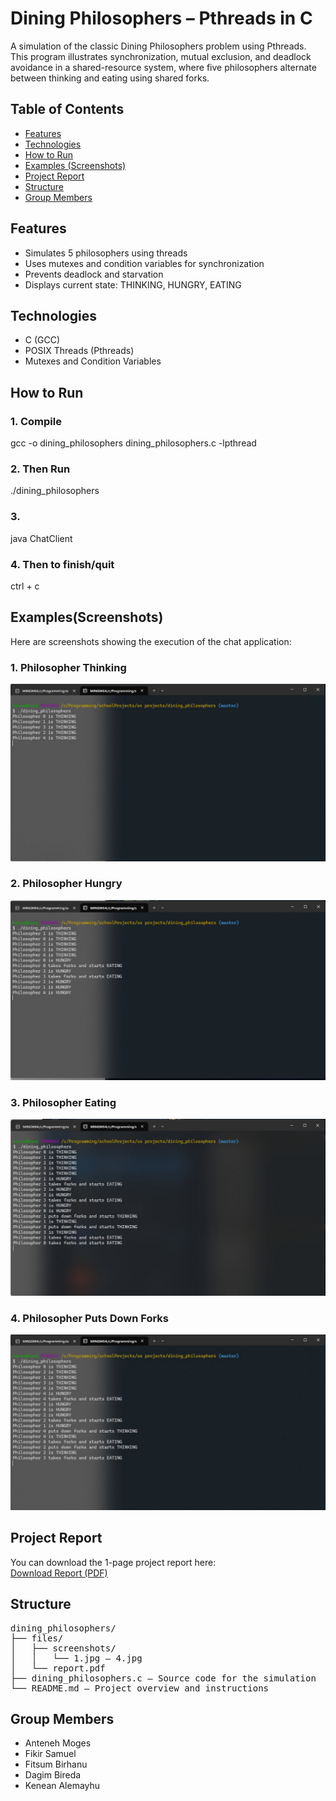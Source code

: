 # Dining Philosophers – Pthreads in C

A simulation of the classic Dining Philosophers problem using Pthreads. This program illustrates synchronization, mutual exclusion, and deadlock avoidance in a shared-resource system, where five philosophers alternate between thinking and eating using shared forks.

## Table of Contents

- [Features](#features)
- [Technologies](#technologies)
- [How to Run](#how-to-run)
- [Examples (Screenshots)](#examplesscreenshots)
- [Project Report](#project-report)
- [Structure](#structure)
- [Group Members](#group-members)

## Features

- Simulates 5 philosophers using threads
- Uses mutexes and condition variables for synchronization
- Prevents deadlock and starvation
- Displays current state: THINKING, HUNGRY, EATING

## Technologies

- C (GCC)
- POSIX Threads (Pthreads)
- Mutexes and Condition Variables

## How to Run

### 1. Compile
gcc -o dining_philosophers dining_philosophers.c -lpthread

### 2. Then Run
./dining_philosophers

### 3. 
java ChatClient

### 4. Then to finish/quit
ctrl + c

## Examples(Screenshots)

Here are screenshots showing the execution of the chat application:

### 1. Philosopher Thinking
![Screenshot 1](files/screenshots/1.jpg)

### 2. Philosopher Hungry
![Screenshot 2](files/screenshots/2.jpg)

### 3. Philosopher Eating
![Screenshot 3](files/screenshots/3.jpg)

### 4. Philosopher Puts Down Forks
![Screenshot 4](files/screenshots/4.jpg)

## Project Report

You can download the 1-page project report here:  
[Download Report (PDF)](files/report.pdf)

## Structure 
<pre>
dining_philosophers/ 
├── files/ 
│   ├── screenshots/
│   │   └── 1.jpg – 4.jpg
│   └── report.pdf 
├── dining_philosophers.c – Source code for the simulation 
└── README.md – Project overview and instructions 
</pre>

## Group Members

- Anteneh Moges
- Fikir Samuel  
- Fitsum Birhanu
- Dagim Bireda  
- Kenean Alemayhu